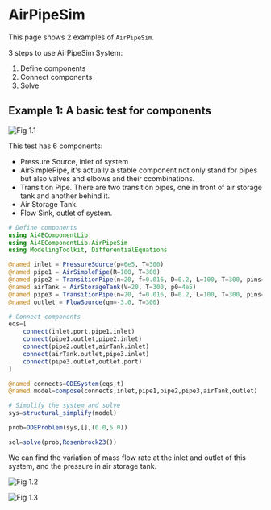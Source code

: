 # AirPipeSim

This page shows 2 examples of `AirPipeSim`.

3 steps to use AirPipeSim System:

1. Define components
2. Connect components
3. Solve

## Example 1: A basic test for components

![Fig 1.1](../assets/CompressedAirSystem-1-1.jpg)

This test has 6 components:

- Pressure Source, inlet of system
- AirSimplePipe, it's actually a stable component not only stand for pipes but also valves and elbows and their ccombinations.
- Transition Pipe. There are two transition pipes, one in front of air storage tank and another behind it.
- Air Storage Tank.
- Flow Sink, outlet of system.

```julia
# Define components
using Ai4EComponentLib
using Ai4EComponentLib.AirPipeSim
using ModelingToolkit, DifferentialEquations

@named inlet = PressureSource(p=6e5, T=300)
@named pipe1 = AirSimplePipe(R=100, T=300)
@named pipe2 = TransitionPipe(n=20, f=0.016, D=0.2, L=100, T=300, pins=5.6e5, pouts=4e5)
@named airTank = AirStorageTank(V=20, T=300, p0=4e5)
@named pipe3 = TransitionPipe(n=20, f=0.016, D=0.2, L=100, T=300, pins=4e5, pouts=2e5)
@named outlet = FlowSource(qm=-3.0, T=300)

# Connect components
eqs=[
    connect(inlet.port,pipe1.inlet)
    connect(pipe1.outlet,pipe2.inlet)
    connect(pipe2.outlet,airTank.inlet)
    connect(airTank.outlet,pipe3.inlet)
    connect(pipe3.outlet,outlet.port)
]

@named connects=ODESystem(eqs,t)
@named model=compose(connects,inlet,pipe1,pipe2,pipe3,airTank,outlet)

# Simplify the system and solve
sys=structural_simplify(model)

prob=ODEProblem(sys,[],(0.0,5.0))

sol=solve(prob,Rosenbrock23())
```

We can find the variation of mass flow rate at the inlet and outlet of this system, and the pressure in air storage tank.

![Fig 1.2](../assets/CompressedAirSystem-1-2.svg)

![Fig 1.3](../assets/CompressedAirSystem-1-3.svg)
